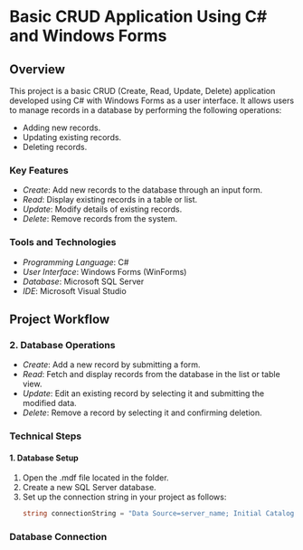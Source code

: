 # Basic CRUD Application Using C# and Windows Forms

## Overview
This project is a basic CRUD (Create, Read, Update, Delete) application developed using C# with Windows Forms as a user interface. It allows users to manage records in a database by performing the following operations:
- Adding new records.
- Updating existing records.
- Deleting records.

### Key Features
- *Create*: Add new records to the database through an input form.
- *Read*: Display existing records in a table or list.
- *Update*: Modify details of existing records.
- *Delete*: Remove records from the system.

### Tools and Technologies
- *Programming Language*: C#
- *User Interface*: Windows Forms (WinForms)
- *Database*: Microsoft SQL Server
- *IDE*: Microsoft Visual Studio

## Project Workflow


### 2. Database Operations
- *Create*: Add a new record by submitting a form.
- *Read*: Fetch and display records from the database in the list or table view.
- *Update*: Edit an existing record by selecting it and submitting the modified data.
- *Delete*: Remove a record by selecting it and confirming deletion.

### Technical Steps

#### 1. Database Setup
1. Open the .mdf file located in the folder.
2. Create a new SQL Server database.
3. Set up the connection string in your project as follows:
   ```csharp
   string connectionString = "Data Source=server_name; Initial Catalog=your_db; Integrated Security=True;";


### Database Connection

   
